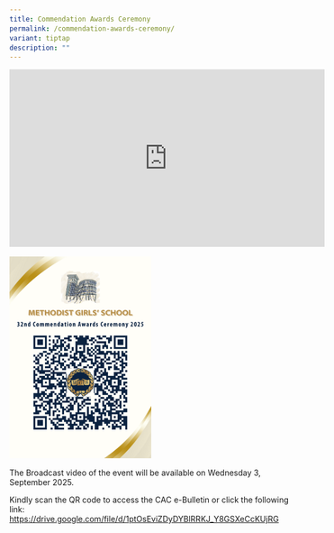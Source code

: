 ```yaml
---
title: Commendation Awards Ceremony
permalink: /commendation-awards-ceremony/
variant: tiptap
description: ""
---
```

<div class="iframe-wrapper">
<iframe height="315" width="560" allowfullscreen="true" frameborder="0" src="https://www.youtube.com/embed/sYnWIIE0Wb4?si=cutxPhG29JB7NQR1"></iframe>
</div>
<p></p>
<p></p>
<div class="isomer-image-wrapper">
<img style="width: 50%;" height="auto" width="100%" alt="" src="/images/Secondary__2_.png">
</div>
<p></p>
<p>The Broadcast video of the event will be available on Wednesday 3, September
2025.</p>
<p>Kindly scan the QR code to access the CAC e-Bulletin or click the following
link: <a href="https://drive.google.com/file/d/1ptOsEviZDyDYBlRRKJ_Y8GSXeCcKUjRG" rel="noopener noreferrer nofollow" target="_blank">https://drive.google.com/file/d/1ptOsEviZDyDYBlRRKJ_Y8GSXeCcKUjRG</a>&nbsp;</p>
<p></p>
<p></p>
<p></p>